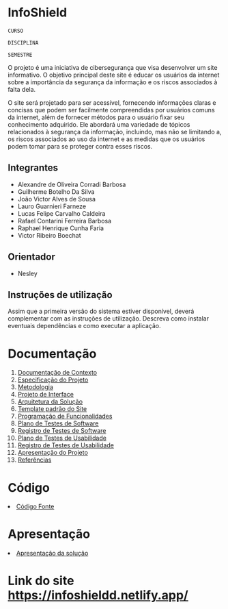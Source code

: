 # InfoShield

`CURSO`

`DISCIPLINA`

`SEMESTRE`

O projeto é uma iniciativa de cibersegurança que visa desenvolver um site informativo. O objetivo principal deste site é educar os usuários da internet sobre a importância da segurança da informação e os riscos associados à falta dela.

O site será projetado para ser acessível, fornecendo informações claras e concisas que podem ser facilmente compreendidas por usuários comuns da internet, além de fornecer métodos para o usuário fixar seu conhecimento adquirido. Ele abordará uma variedade de tópicos relacionados à segurança da informação, incluindo, mas não se limitando a, os riscos associados ao uso da internet e as medidas que os usuários podem tomar para se proteger contra esses riscos.

## Integrantes

* Alexandre de Oliveira Corradi Barbosa
* Guilherme Botelho Da Silva
* João Victor Alves de Sousa
* Lauro Guarnieri Farneze
* Lucas Felipe Carvalho Caldeira
* Rafael Contarini Ferreira Barbosa
* Raphael Henrique Cunha Faria
* Victor Ribeiro Boechat

## Orientador

* Nesley

## Instruções de utilização

Assim que a primeira versão do sistema estiver disponível, deverá complementar com as instruções de utilização. Descreva como instalar eventuais dependências e como executar a aplicação.

# Documentação

<ol>
<li><a href="docs/01-Documentação de Contexto.md"> Documentação de Contexto</a></li>
<li><a href="docs/02-Especificação do Projeto.md"> Especificação do Projeto</a></li>
<li><a href="docs/03-Metodologia.md"> Metodologia</a></li>
<li><a href="docs/04-Projeto de Interface.md"> Projeto de Interface</a></li>
<li><a href="docs/05-Arquitetura da Solução.md"> Arquitetura da Solução</a></li>
<li><a href="docs/06-Template padrão do Site.md"> Template padrão do Site</a></li>
<li><a href="docs/07-Programação de Funcionalidades.md"> Programação de Funcionalidades</a></li>
<li><a href="docs/08-Plano de Testes de Software.md"> Plano de Testes de Software</a></li>
<li><a href="docs/09-Registro de Testes de Software.md"> Registro de Testes de Software</a></li>
<li><a href="docs/10-Plano de Testes de Usabilidade.md"> Plano de Testes de Usabilidade</a></li>
<li><a href="docs/11-Registro de Testes de Usabilidade.md"> Registro de Testes de Usabilidade</a></li>
<li><a href="docs/12-Apresentação do Projeto.md"> Apresentação do Projeto</a></li>
<li><a href="docs/13-Referências.md"> Referências</a></li>
</ol>

# Código

<li><a href="src/README.md"> Código Fonte</a></li>

# Apresentação

<li><a href="presentation/README.md"> Apresentação da solução</a></li>

# Link do site https://infoshieldd.netlify.app/
